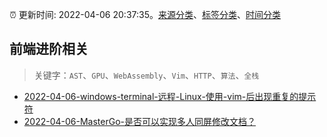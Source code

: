 :alarm_clock: 更新时间: 2022-04-06 20:37:35。[来源分类](../README.md)、[标签分类](../TAGS.md)、[时间分类](../TIMELINE.md)

## 前端进阶相关


> 关键字：`AST`、`GPU`、`WebAssembly`、`Vim`、`HTTP`、`算法`、`全栈`



- [2022-04-06-windows-terminal-远程-Linux-使用-vim-后出现重复的提示符](https://www.v2ex.com/t/845348) 
- [2022-04-06-MasterGo-是否可以实现多人同屏修改文档？](https://www.v2ex.com/t/845335) 